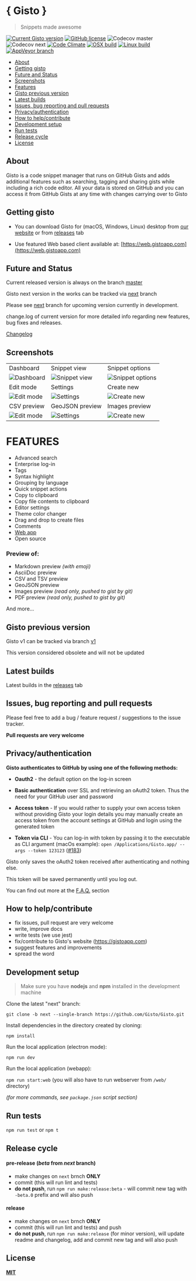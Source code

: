 # { Gisto } 

> Snippets made awesome

[![Current Gisto version](https://img.shields.io/badge/version-v1.10.27-beta.1)](https://github.com/Gisto/Gisto)
[![GitHub license](https://img.shields.io/github/license/Gisto/Gisto.svg?style=flat-square)](https://github.com/Gisto/Gisto/blob/master/LICENSE)
![Codecov master](https://img.shields.io/codecov/c/github/gisto/gisto/master.svg?label=coverage%20(master)&style=flat-square)
![Codecov next](https://img.shields.io/codecov/c/github/gisto/gisto/next.svg?label=coverage%20(next)&style=flat-square)
[![Code Climate](https://img.shields.io/codeclimate/maintainability-percentage/Gisto/Gisto.svg?style=flat-square)](https://codeclimate.com/github/Gisto/Gisto)
[![OSX build](https://travis-badge-per-job.herokuapp.com/?repo=Gisto/Gisto&job=1&style=flat-square&label=OSX%20build)](https://travis-ci.org/Gisto/Gisto)
[![Linux build](https://travis-badge-per-job.herokuapp.com/?repo=Gisto/Gisto&job=2&style=flat-square&label=Linux%20build)](https://travis-ci.org/Gisto/Gisto)
[![AppVeyor branch](https://img.shields.io/appveyor/ci/sanusart/Gisto/next.svg?style=flat-square&label=Windows%20build&colorB=green)](https://ci.appveyor.com/project/sanusart/gisto)

<!-- START doctoc generated TOC please keep comment here to allow auto update -->
<!-- DON'T EDIT THIS SECTION, INSTEAD RE-RUN doctoc TO UPDATE -->
- [About](#about)
- [Getting gisto](#getting-gisto)
- [Future and Status](#future-and-status)
- [Screenshots](#screenshots)
- [Features](#features)
- [Gisto previous version](#gisto-previous-version)
- [Latest builds](#latest-builds)
- [Issues, bug reporting and pull requests](#issues-bug-reporting-and-pull-requests)
- [Privacy/authentication](#privacyauthentication)
- [How to help/contribute](#how-to-helpcontribute)
- [Development setup](#development-setup)
- [Run tests](#run-tests)
- [Release cycle](#release-cycle)
- [License](#license)

<!-- END doctoc generated TOC please keep comment here to allow auto update -->

## About

Gisto is a code snippet manager that runs on GitHub Gists and adds additional features such as searching, tagging and sharing gists while including a rich code editor. 
All your data is stored on GitHub and you can access it from GitHub Gists at any time with changes carrying over to Gisto

## Getting gisto

- You can download Gisto for (macOS, Windows, Linux) desktop from [our website](https://www.gistoapp.com/) or from [releases](https://github.com/Gisto/Gisto/releases) tab

- Use featured Web based client available at: [https://web.gistoapp.com](https://web.gistoapp.com) 

## Future and Status

Current released version is always on the branch [master]([next](https://github.com/Gisto/Gisto/tree/master))

Gisto next version in the works can be tracked via [next](https://github.com/Gisto/Gisto/tree/next) branch

Please see [next](https://github.com/Gisto/Gisto/tree/next) branch for upcoming version currently in development.

change.log of current version for more detailed info regarding new features, bug fixes and releases.

[Changelog](https://github.com/Gisto/Gisto/blob/master/CHANGELOG.md)

## Screenshots

|                                   |                                   |                                   |
|--------------------------------------------|-----------------------------------------------|--------------------------------------------------|
| Dashboard                                  | Snippet view                                  | Snippet options                                  |
| ![Dashboard](https://imgur.com/Jx8Tc9s.png) | ![Snippet view](https://imgur.com/OwseykV.png) | ![Snippet options](https://imgur.com/yiEJRNt.png) |
| Edit mode                                  | Settings                                      | Create new                                       |
| ![Edit mode](https://imgur.com/JtUCsfI.png) | ![Settings](https://imgur.com/1yliYhR.png)     | ![Create new](https://imgur.com/aoW5V8E.png)      |
| CSV preview                                  | GeoJSON preview                                      | Images preview                                       |
| ![Edit mode](https://imgur.com/Aac48m9.png) | ![Settings](https://imgur.com/LW6SFg2.png)     | ![Create new](https://imgur.com/bXySAUt.png)      |

# FEATURES

* Advanced search
* Enterprise log-in
* Tags
* Syntax highlight
* Grouping by language
* Quick snippet actions
* Copy to clipboard
* Copy file contents to clipboard
* Editor settings
* Theme color changer
* Drag and drop to create files
* Comments
* [Web app](https://web.gistoapp.com)
* Open source

### Preview of:

* Markdown preview _(with emoji)_
* AsciiDoc preview
* CSV and TSV preview
* GeoJSON preview
* Images preview _(read only, pushed to gist by git)_
* PDF preview _(read only, pushed to gist by git)_

And more...

## Gisto previous version

Gisto v1 can be tracked via branch [v1](https://github.com/Gisto/Gisto/tree/v1)

This version considered obsolete and will not be updated

## Latest builds

Latest builds in the [releases](https://github.com/Gisto/Gisto/releases) tab

## Issues, bug reporting and pull requests

Please feel free to add a bug / feature request / suggestions to the issue tracker.

**Pull requests are very welcome**

## Privacy/authentication

**Gisto authenticates to GitHub by using one of the following methods:**

- **Oauth2** - the default option on the log-in screen

- **Basic authentication** over SSL and retrieving an oAuth2 token. Thus the need for your GitHub user and password

- **Access token** - If you would rather to supply your own access token without providing Gisto your login details you may manually create an access token from the account settings at GitHub and login using the generated token 

- **Token via CLI** - You can log-in with token by passing it to the executable as CLI argument (macOs example): `open /Applications/Gisto.app/ --args --token 123123` ([#183](https://github.com/Gisto/Gisto/issues/183))

Gisto only saves the oAuth2 token received after authenticating and nothing else.

This token will be saved permanently until you log out.

You can find out more at the [F.A.Q.](http://www.gistoapp.com/faq/) section

## How to help/contribute

- fix issues, pull request are very welcome
- write, improve docs
- write tests (we use jest)
- fix/contribute to Gisto's website (https://gistoapp.com)
- suggest features and improvements
- spread the word

## Development setup 

> Make sure you  have **nodejs** and **npm** installed in the development machine

Clone the latest "next" branch:

`git clone -b next --single-branch https://github.com/Gisto/Gisto.git`

Install dependencies in the directory created by cloning:

`npm install`

Run the local application (electron mode):

`npm run dev`

Run the local application (webapp):

`npm run start:web` (you will also have to run webserver from `/web/` directory)

_(for more commands, see `package.json` script section)_

## Run tests

`npm run test` or `npm t`

## Release cycle

#### pre-release (_beta_ from _next_ branch)

- make changes on `next` brnch **ONLY**
- commit (this will run lint and tests)
- **do not push**, run `npm run make:release:beta` - will commit new tag with `-beta.0` prefix and will also push

#### release

- make changes on `next` brnch **ONLY**
- commit (this will run lint and tests) and push
- **do not push**, run `npm run make:release` (for minor version), will update readme and changelog, add and commit new tag and will also push

## License

[**MIT**](https://github.com/Gisto/Gisto/blob/master/LICENSE)
